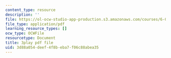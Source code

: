 ```yaml
---
content_type: resource
description: ''
file: https://ol-ocw-studio-app-production.s3.amazonaws.com/courses/6-01sc-introduction-to-electrical-engineering-and-computer-science-i-spring-2011/3d88a054deef4f8beba7f06c88abea35_UGdXwvB6K-w.pdf
file_type: application/pdf
learning_resource_types: []
ocw_type: OCWFile
resourcetype: Document
title: 3play pdf file
uid: 3d88a054-deef-4f8b-eba7-f06c88abea35
---
```

